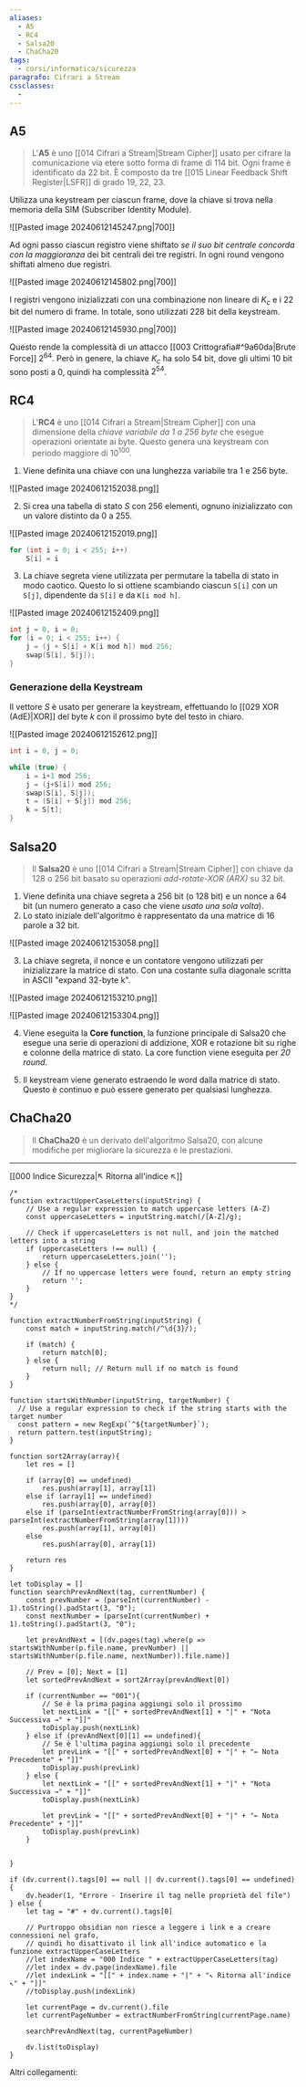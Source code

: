 ```yaml
---
aliases: 
  - A5
  - RC4
  - Salsa20
  - ChaCha20
tags:
  - corsi/informatica/sicurezza
paragrafo: Cifrari a Stream
cssclasses:
  - 
---
```

## A5
>L'**A5** è uno [[014 Cifrari a Stream|Stream Cipher]] usato per cifrare la comunicazione via etere sotto forma di frame di 114 bit. Ogni frame è identificato da 22 bit.
>È composto da tre [[015 Linear Feedback Shift Register|LSFR]] di grado 19, 22, 23.

Utilizza una keystream per ciascun frame, dove la chiave si trova nella memoria della SIM (Subscriber Identity Module).


![[Pasted image 20240612145247.png|700]]


Ad ogni passo ciascun registro viene shiftato *se il suo bit centrale concorda con la maggioranza* dei bit centrali dei tre registri. In ogni round vengono shiftati almeno due registri.

![[Pasted image 20240612145802.png|700]]

I registri vengono inizializzati con una combinazione non lineare di $K_c$ e i 22 bit del numero di frame. 
In totale, sono utilizzati 228 bit della keystream.

![[Pasted image 20240612145930.png|700]]


Questo rende la complessità di un attacco [[003 Crittografia#^9a60da|Brute Force]] $2^{64}$. Però in genere, la chiave $K_c$ ha solo 54 bit, dove gli ultimi 10 bit sono posti a 0, quindi ha complessità $2^{54}$.

## RC4
>L'**RC4** è uno [[014 Cifrari a Stream|Stream Cipher]] con una dimensione della *chiave variabile da 1 a 256 byte* che esegue operazioni orientate ai byte.
>Questo genera una keystream con periodo maggiore di $10^{100}$.

1. Viene definita una chiave con una lunghezza variabile tra 1 e 256 byte.

![[Pasted image 20240612152038.png]]


2. Si crea una tabella di stato $S$ con 256 elementi, ognuno inizializzato con un valore distinto da 0 a 255.

![[Pasted image 20240612152019.png]]

```C
for (int i = 0; i < 255; i++)
	S[i] = i
```

3. La chiave segreta viene utilizzata per permutare la tabella di stato in modo caotico. Questo lo si ottiene scambiando ciascun `S[i]` con un `S[j]`, dipendente da `S[i]` e da `K[i mod h]`.

![[Pasted image 20240612152409.png]]

```C
int j = 0, i = 0;
for (i = 0; i < 255; i++) {
	j = (j + S[i] + K[i mod h]) mod 256;
	swap(S[i], S[j]);
}
```

### Generazione della Keystream

Il vettore $S$ è usato per generare la keystream, effettuando lo [[029 XOR (AdE)|XOR]] del byte $k$ con il prossimo byte del testo in chiaro.

![[Pasted image 20240612152612.png]]

```C
int i = 0, j = 0;

while (true) {
	i = i+1 mod 256;
	j = (j+S[i]) mod 256;
	swap(S[i], S[j]);
	t = (S[i] + S[j]) mod 256;
	k = S[t];
}
```

## Salsa20
>Il **Salsa20** è uno [[014 Cifrari a Stream|Stream Cipher]] con chiave da 128 o 256 bit basato su operazioni *add-rotate-XOR (ARX)* su 32 bit.

1. Viene definita una chiave segreta a 256 bit (o 128 bit) e un nonce a 64 bit (un numero generato a caso che viene *usato una sola volta*).
2. Lo stato iniziale dell'algoritmo è rappresentato da una matrice di 16 parole a 32 bit.

![[Pasted image 20240612153058.png]]

3. La chiave segreta, il nonce e un contatore vengono utilizzati per inizializzare la matrice di stato. Con una costante sulla diagonale scritta in ASCII "expand 32-byte k".

![[Pasted image 20240612153210.png]]

![[Pasted image 20240612153304.png]]

4. Viene eseguita la **Core function**, la funzione principale di Salsa20 che esegue una serie di operazioni di addizione, XOR e rotazione bit su righe e colonne della matrice di stato. La core function viene eseguita per *20 round*.

5. Il keystream viene generato estraendo le word dalla matrice di stato. Questo è continuo e può essere generato per qualsiasi lunghezza.

## ChaCha20
>Il **ChaCha20** è un derivato dell'algoritmo Salsa20, con alcune modifiche per migliorare la sicurezza e le prestazioni.


___
[[000 Indice Sicurezza|↖ Ritorna all'indice ↖]]

```dataviewjs
/*
function extractUpperCaseLetters(inputString) {
	// Use a regular expression to match uppercase letters (A-Z)
	const uppercaseLetters = inputString.match(/[A-Z]/g);
	
	// Check if uppercaseLetters is not null, and join the matched letters into a string
	if (uppercaseLetters !== null) {
		return uppercaseLetters.join('');
	} else {
	    // If no uppercase letters were found, return an empty string
	    return '';
	}
}
*/

function extractNumberFromString(inputString) {
	const match = inputString.match(/^\d{3}/);
	
	if (match) {
		return match[0];
	} else {
		return null; // Return null if no match is found
	}
}

function startsWithNumber(inputString, targetNumber) {
  // Use a regular expression to check if the string starts with the target number
  const pattern = new RegExp(`^${targetNumber}`);
  return pattern.test(inputString);
}

function sort2Array(array){
	let res = []
	
	if (array[0] == undefined)
		res.push(array[1], array[1])
	else if (array[1] == undefined)
		res.push(array[0], array[0])
	else if (parseInt(extractNumberFromString(array[0])) > parseInt(extractNumberFromString(array[1])))
		res.push(array[1], array[0])
	else
		res.push(array[0], array[1])
	
	return res
}

let toDisplay = []
function searchPrevAndNext(tag, currentNumber) {
	const prevNumber = (parseInt(currentNumber) - 1).toString().padStart(3, "0");
	const nextNumber = (parseInt(currentNumber) + 1).toString().padStart(3, "0");
	
	let prevAndNext = [(dv.pages(tag).where(p => startsWithNumber(p.file.name, prevNumber) || startsWithNumber(p.file.name, nextNumber)).file.name)]
	
	// Prev = [0]; Next = [1]
	let sortedPrevAndNext = sort2Array(prevAndNext[0])
	
	if (currentNumber == "001"){ 
		// Se è la prima pagina aggiungi solo il prossimo
		let nextLink = "[[" + sortedPrevAndNext[1] + "|" + "Nota Successiva →" + "]]"
		toDisplay.push(nextLink)
	} else if (prevAndNext[0][1] == undefined){
		// Se è l'ultima pagina aggiungi solo il precedente
		let prevLink = "[[" + sortedPrevAndNext[0] + "|" + "← Nota Precedente" + "]]"
		toDisplay.push(prevLink)
	} else {
		let nextLink = "[[" + sortedPrevAndNext[1] + "|" + "Nota Successiva →" + "]]"
		toDisplay.push(nextLink)
		
		let prevLink = "[[" + sortedPrevAndNext[0] + "|" + "← Nota Precedente" + "]]"
		toDisplay.push(prevLink)
	}
	
	
}

if (dv.current().tags[0] == null || dv.current().tags[0] == undefined){
	dv.header(1, "Errore - Inserire il tag nelle proprietà del file")
} else {
	let tag = "#" + dv.current().tags[0]

	// Purtroppo obsidian non riesce a leggere i link e a creare connessioni nel grafo,
	// quindi ho disattivato il link all'indice automatico e la funzione extractUpperCaseLetters
	//let indexName = "000 Indice " + extractUpperCaseLetters(tag)
	//let index = dv.page(indexName).file
	//let indexLink = "[[" + index.name + "|" + "↖ Ritorna all'indice ↖" + "]]"
	//toDisplay.push(indexLink)
	
	let currentPage = dv.current().file
	let currentPageNumber = extractNumberFromString(currentPage.name)
	
	searchPrevAndNext(tag, currentPageNumber)
	
	dv.list(toDisplay)
}
```

Altri collegamenti: 